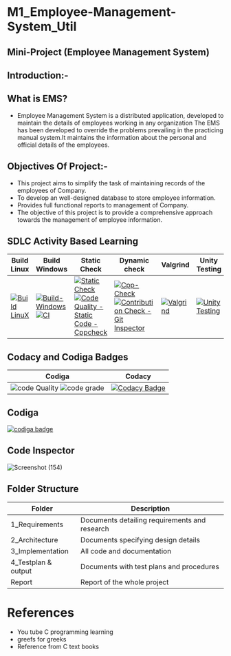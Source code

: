 # M1_Employee-Management-System_Util

## Mini-Project (Employee Management System)
 
## Introduction:-

## What is EMS?

* Employee Management System is a distributed application, developed to maintain the details of employees working in any organization The EMS has been developed to override the problems prevailing in the practicing manual system.It maintains the information about the personal and official details of the employees.

## Objectives Of Project:-

* This project aims to simplify the task of maintaining records of the employees of Company.
* To develop an well-designed database to store employee information.
* Provides full functional reports to management of Company.
* The objective of this project is to provide a comprehensive approach towards the management of employee information.

## SDLC Activity Based Learning

| Build  Linux | Build Windows | Static Check | Dynamic check |  Valgrind |  Unity Testing |
| ---------- | --------- | --------- | -------- | --------- | -------- |        
| [![Build LinuX](https://github.com/RAVI9966/M1_Employee-Management-System_Util/actions/workflows/Linux.yml/badge.svg)](https://github.com/RAVI9966/M1_Employee-Management-System_Util/actions/workflows/Linux.yml) | [![Build-Windows](https://github.com/RAVI9966/M1_Employee-Management-System_Util/actions/workflows/Windows.yml/badge.svg)](https://github.com/RAVI9966/M1_Employee-Management-System_Util/actions/workflows/Windows.yml) [![CI](https://github.com/RAVI9966/M1_Employee-Management-System_Util/actions/workflows/c-cpp.yml/badge.svg)](https://github.com/RAVI9966/M1_Employee-Management-System_Util/actions/workflows/c-cpp.yml)  | [![Static Check](https://github.com/RAVI9966/M1_Employee-Management-System_Util/actions/workflows/Static.yml/badge.svg)](https://github.com/RAVI9966/M1_Employee-Management-System_Util/actions/workflows/Static.yml) [![Code Quality - Static Code - Cppcheck](https://github.com/RAVI9966/M1_Employee-Management-System_Util/actions/workflows/Code%20Quality%20%20%20Static%20Code%20-%20Cppcheck.yml/badge.svg)](https://github.com/RAVI9966/M1_Employee-Management-System_Util/actions/workflows/Code%20Quality%20%20%20Static%20Code%20-%20Cppcheck.yml)  | [![Cpp-Check](https://github.com/RAVI9966/M1_Employee-Management-System_Util/actions/workflows/Cpp.yml/badge.svg)](https://github.com/RAVI9966/M1_Employee-Management-System_Util/actions/workflows/Cpp.yml) [![Contribution Check - Git Inspector](https://github.com/RAVI9966/M1_Employee-Management-System_Util/actions/workflows/vs.yml/badge.svg)](https://github.com/RAVI9966/M1_Employee-Management-System_Util/actions/workflows/vs.yml)  | [![Valgrind](https://github.com/RAVI9966/M1_Employee-Management-System_Util/actions/workflows/Valgrind.yml/badge.svg)](https://github.com/RAVI9966/M1_Employee-Management-System_Util/actions/workflows/Valgrind.yml) | [![Unity Testing](https://github.com/RAVI9966/M1_Employee-Management-System_Util/actions/workflows/Test.yml/badge.svg)](https://github.com/RAVI9966/M1_Employee-Management-System_Util/actions/workflows/Test.yml) |

## Codacy and Codiga Badges

| Codiga | Codacy |
| ----- | ----- | 
|  ![code Quality](https://api.codiga.io/project/30960/score/svg)  ![code grade](https://api.codiga.io/project/30960/status/svg) | [![Codacy Badge](https://app.codacy.com/project/badge/Grade/a9b698d1a3464123ba14d2be5e20b1ce)](https://www.codacy.com/gh/RAVI9966/M1_Employee-Management-System_Util/dashboard?utm_source=github.com&amp;utm_medium=referral&amp;utm_content=RAVI9966/M1_Employee-Management-System_Util&amp;utm_campaign=Badge_Grade) |

## Codiga
<a href="https://app.codiga.io/public/user/github/RAVI9966">
   <img src="https://api.codiga.io/public/badge/user/github/RAVI9966?style=light" alt="codiga badge" />
</a>
 


## Code Inspector

![Screenshot (154)](https://user-images.githubusercontent.com/63452014/153416726-3631e11d-0239-495a-b36d-fb48eab9d426.png)



## Folder Structure

| Folder | Description |
| ------ | ----------- |
| 1_Requirements | Documents detailing requirements and research |
| 2_Architecture |	Documents specifying design details |
| 3_Implementation	| All code and documentation |
| 4_Testplan & output |	Documents with test plans and procedures |
| Report |	Report of the whole project |

# References

* You tube C programming learning 
* greefs for greeks 
* Reference from C text books




